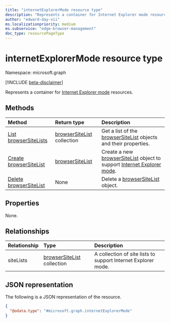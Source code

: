 ```yaml
---
title: "internetExplorerMode resource type"
description: "Represents a container for Internet Explorer mode resources."
author: "edward-day-vii"
ms.localizationpriority: medium
ms.subservice: "edge-browser-management"
doc_type: resourcePageType
---
```


# internetExplorerMode resource type

Namespace: microsoft.graph

[!INCLUDE [beta-disclaimer](../../includes/beta-disclaimer.md)]

Represents a container for [Internet Explorer mode](/deployedge/edge-ie-mode) resources.

## Methods
|Method|Return type|Description|
|:---|:---|:---|
|[List browserSiteLists](../api/internetexplorermode-list-sitelists.md)|[browserSiteList](../resources/browsersitelist.md) collection|Get a list of the [browserSiteList](../resources/browsersitelist.md) objects and their properties.|
|[Create browserSiteList](../api/internetexplorermode-post-sitelists.md)|[browserSiteList](../resources/browsersitelist.md)|Create a new [browserSiteList](../resources/browsersitelist.md) object to support [Internet Explorer mode](/deployedge/edge-ie-mode).|
|[Delete browserSiteList](../api/internetexplorermode-delete-sitelists.md)|None|Delete a [browserSiteList](../resources/browsersitelist.md) object.|

## Properties

None.

## Relationships
|Relationship|Type|Description|
|:---|:---|:---|
|siteLists|[browserSiteList](../resources/browsersitelist.md) collection|A collection of site lists to support Internet Explorer mode.|

## JSON representation
The following is a JSON representation of the resource.
<!-- {
  "blockType": "resource",
  "keyProperty": "id",
  "@odata.type": "microsoft.graph.internetExplorerMode",
  "openType": false
}
-->
``` json
{
  "@odata.type": "#microsoft.graph.internetExplorerMode"
}
```

